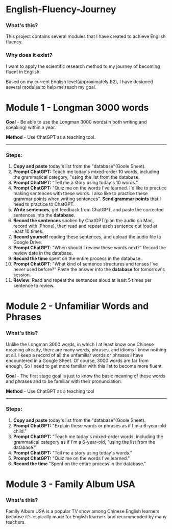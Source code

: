 # English-Fluency-Journey

### What's this?
This project contains several modules that I have created to achieve English fluency.

### Why does it exist? 
I want to apply the scientific research method to my journey of becoming fluent in English.

Based on my current English level(approximately B2), I have designed several modules to help me reach my goal.

# Module 1 - Longman 3000 words 

**Goal** - Be able to use the Longman 3000 words(in both writing and speaking) within a year. 

**Method** - Use ChatGPT as a teaching tool.

---

### Steps:
1. **Copy and paste** today's list from the "database"(Goole Sheet).
2. **Prompt ChatGPT:** Teach me today's mixed-order 10 words, including the grammatical category, "using the list from the database.
3. **Prompt ChatGPT:** "Tell me a story using today's 10 words."
4. **Prompt ChatGPT:** "Quiz me on the words I've learned. I'd like to practice making sentences with these words. I also like to practice these grammar points when writing sentences". **Send grammar points** that I need to practice to ChatGPT.
5. **Write sentences**, get feedback from ChatGPT, and paste the corrected sentences into the **database**.
6. **Record the sentences** spoken by ChatGPT(plan the audio on Mac, record with iPhone), then read and repeat each sentence out loud at least 10 times.
7. **Record yourself** reading these sentences, and upload the audio file to Google Drive.
8. **Prompt ChatGPT**: "When should I review these words next?" Record the review date in the database.
9. **Record the time** spent on the entire process in the database.
10. **Prompt ChatGPT**: "What kind of sentence structures and tenses I've never used before?" Paste the answer into the **database** for tomorrow's session.
11. **Review**: Read and repeat the sentences aloud at least 5 times per sentence to review.


# Module 2 - Unfamiliar Words and Phrases

### What's this?
Unlike the Longman 3000 words, in which I at least know one Chinese meaning already, there are many words, phrases, and idioms I know nothing at all. I keep a record of all the unfamiliar words or phrases I have encountered in a Google Sheet. Of course, 3000 words are far from enough, So I need to get more familiar with this list to become more fluent.

**Goal** - The first stage goal is just to know the basic meaning of these words and phrases and to be familiar with their pronunciation.

**Method** - Use ChatGPT as a teaching tool

---

### Steps:
1. **Copy and paste** today's list from the "database"(Goole Sheet).
2. **Prompt ChatGPT:** "Explain these words or phrases as if I'm a 6-year-old child."
3. **Prompt ChatGPT:** "Teach me today's mixed-order words, including the grammatical category as if I'm a 6-year-old, "using the list from the database."
4. **Prompt ChatGPT:** "Tell me a story using today's words."
5. **Prompt ChatGPT:** "Quiz me on the words I've learned."
6. **Record the time** "Spent on the entire process in the database."

# Module 3 - Family Album USA

### What's this?
Family Album USA is a popular TV show among Chinese English learners because it's espically made for English learners and recommended by many teachers. 




